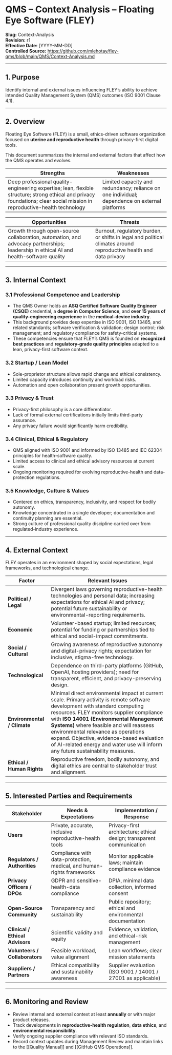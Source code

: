 # **QMS – Context Analysis – Floating Eye Software (FLEY)**

**Slug:** Context-Analysis  
**Revision:** r1  
**Effective Date:** [YYYY-MM-DD]  
**Controlled Source:** https://github.com/mlehotay/fley-qms/blob/main/QMS/Context-Analysis.md  

---

## **1. Purpose**

Identify internal and external issues influencing FLEY’s ability to achieve intended Quality Management System (QMS) outcomes (ISO 9001 Clause 4.1).

---

## **2. Overview**

Floating Eye Software (FLEY) is a small, ethics-driven software organization focused on **uterine and reproductive health** through privacy-first digital tools.

This document summarizes the internal and external factors that affect how the QMS operates and evolves.

| **Strengths**                                                                                                                                                             | **Weaknesses**                                                                                |
| ------------------------------------------------------------------------------------------------------------------------------------------------------------------------- | --------------------------------------------------------------------------------------------- |
| Deep professional quality-engineering expertise; lean, flexible structure; strong ethical and privacy foundations; clear social mission in reproductive-health technology | Limited capacity and redundancy; reliance on one individual; dependence on external platforms |

| **Opportunities**                                                                                                                     | **Threats**                                                                                                       |
| ------------------------------------------------------------------------------------------------------------------------------------- | ----------------------------------------------------------------------------------------------------------------- |
| Growth through open-source collaboration, automation, and advocacy partnerships; leadership in ethical AI and health-software quality | Burnout, regulatory burden, or shifts in legal and political climates around reproductive health and data privacy |

---

## **3. Internal Context**

### **3.1 Professional Competence and Leadership**

* The QMS Owner holds an **ASQ Certified Software Quality Engineer (CSQE)** credential, a **degree in Computer Science**, and **over 15 years of quality-engineering experience** in the **medical-device industry**.
* This background provides deep expertise in ISO 9001, ISO 13485, and related standards; software verification & validation; design control; risk management; and regulatory compliance for safety-critical systems.
* These competencies ensure that FLEY’s QMS is founded on **recognized best practices** and **regulatory-grade quality principles** adapted to a lean, privacy-first software context.

### **3.2 Startup / Lean Model**

* Sole-proprietor structure allows rapid change and ethical consistency.
* Limited capacity introduces continuity and workload risks.
* Automation and open collaboration present growth opportunities.

### **3.3 Privacy & Trust**

* Privacy-first philosophy is a core differentiator.
* Lack of formal external certifications initially limits third-party assurance.
* Any privacy failure would significantly harm credibility.

### **3.4 Clinical, Ethical & Regulatory**

* QMS aligned with ISO 9001 and informed by ISO 13485 and IEC 62304 principles for health-software quality.
* Limited access to clinical and ethical advisory resources at current scale.
* Ongoing monitoring required for evolving reproductive-health and data-protection regulations.

### **3.5 Knowledge, Culture & Values**

* Centered on ethics, transparency, inclusivity, and respect for bodily autonomy.
* Knowledge concentrated in a single developer; documentation and continuity planning are essential.
* Strong culture of professional quality discipline carried over from regulated-industry experience.

---

## **4. External Context**

FLEY operates in an environment shaped by social expectations, legal frameworks, and technological change.

| **Factor**                  | **Relevant Issues**                                                                                                                                                                                                                                                                                                                                                                                                                     |
| --------------------------- | --------------------------------------------------------------------------------------------------------------------------------------------------------------------------------------------------------------------------------------------------------------------------------------------------------------------------------------------------------------------------------------------------------------------------------------- |
| **Political / Legal**       | Divergent laws governing reproductive-health technologies and personal data; increasing expectations for ethical AI and privacy; potential future sustainability or environmental-reporting requirements.                                                                                                                                                                                                                               |
| **Economic**                | Volunteer-based startup; limited resources; potential for funding or partnerships tied to ethical and social-impact commitments.                                                                                                                                                                                                                                                                                                        |
| **Social / Cultural**       | Growing awareness of reproductive autonomy and digital-privacy rights; expectation for inclusive, stigma-free technology.                                                                                                                                                                                                                                                                                                               |
| **Technological**           | Dependence on third-party platforms (GitHub, OpenAI, hosting providers); need for transparent, efficient, and privacy-preserving design.                                                                                                                                                                                                                                                                                                |
| **Environmental / Climate** | Minimal direct environmental impact at current scale. Primary activity is remote software development with standard computing resources. FLEY monitors supplier compliance with **ISO 14001 (Environmental Management Systems)** where feasible and will reassess environmental relevance as operations expand. Objective, evidence-based evaluation of AI-related energy and water use will inform any future sustainability measures. |
| **Ethical / Human Rights**  | Reproductive freedom, bodily autonomy, and digital ethics are central to stakeholder trust and alignment.                                                                                                                                                                                                                                                                                                                               |

---

## **5. Interested Parties and Requirements**

| **Stakeholder**                 | **Needs & Expectations**                                              | **Implementation / Response**                                         |
| ------------------------------- | --------------------------------------------------------------------- | --------------------------------------------------------------------- |
| **Users**                       | Private, accurate, inclusive reproductive-health tools                | Privacy-first architecture; ethical design; transparent communication |
| **Regulators / Authorities**    | Compliance with data-protection, medical, and human-rights frameworks | Monitor applicable laws; maintain compliance evidence                 |
| **Privacy Officers / DPOs**     | GDPR and sensitive-health-data compliance                             | DPIA, minimal data collection, informed consent                       |
| **Open-Source Community**       | Transparency and sustainability                                       | Public repository; ethical and environmental documentation            |
| **Clinical / Ethical Advisors** | Scientific validity and equity                                        | Evidence, validation, and ethical-risk management                     |
| **Volunteers / Collaborators**  | Feasible workload, value alignment                                    | Lean workflows; clear mission statements                              |
| **Suppliers / Partners**        | Ethical compatibility and sustainability awareness                    | Supplier evaluation (ISO 9001 / 14001 / 27001 as applicable)          |

---

## **6. Monitoring and Review**

* Review internal and external context at least **annually** or with major product releases.
* Track developments in **reproductive-health regulation**, **data ethics**, and **environmental responsibility**.
* Verify ongoing supplier compliance with relevant ISO standards.
* Record context updates during Management Review and maintain links to the [[Quality Manual]] and [[GitHub QMS Operations]].
